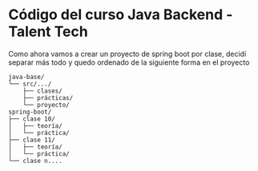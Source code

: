 # Código del curso Java Backend - Talent Tech

Como ahora vamos a crear un proyecto de spring boot por clase, decidí separar más todo y quedo ordenado de la siguiente forma en el proyecto

```
java-base/
└── src/.../
    ├── clases/
    ├── prácticas/
    └── proyecto/
spring-boot/
├── clase 10/
│   ├── teoría/
│   └── práctica/
├── clase 11/
│   ├── teoría/
│   └── práctica/
└── clase n....
```
